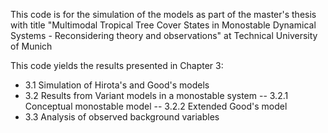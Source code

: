 
This code is for the simulation of the models as part of the master's thesis with title
"Multimodal Tropical Tree Cover States in Monostable Dynamical Systems - Reconsidering theory and observations"
at Technical University of Munich

This code yields the results presented in Chapter 3:
- 3.1 Simulation of Hirota's and Good's models
- 3.2 Results from Variant models in a monostable system
-- 3.2.1 Conceptual monostable model
-- 3.2.2 Extended Good's model
- 3.3 Analysis of observed background variables
